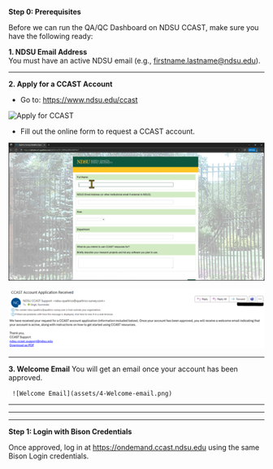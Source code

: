 **Step 0: Prerequisites**

Before we can run the QA/QC Dashboard on NDSU CCAST, make sure you have the following ready:

**1. NDSU Email Address**  
   You must have an active NDSU email (e.g., firstname.lastname@ndsu.edu).
* * *
**2. Apply for a CCAST Account**
   * Go to: <a href="https://www.ndsu.edu/ccast" target="_blank">https://www.ndsu.edu/ccast</a>

   ![Apply for CCAST](assets/1-Apply%20for%20CCAST.gif)

   * Fill out the online form to request a CCAST account.

   ![Online Form](assets/2-Online%20form.gif)

   ![Confirmation Email](assets/3-Confirmation-email.png)

* * *

**3. Welcome Email**
    You will get an email once your account has been approved.
   
     ![Welcome Email](assets/4-Welcome-email.png)


* * * 
* * *
* * * 


**Step 1: Login with Bison Credentials**  

   Once approved, log in at <a href="https://ondemand.ccast.ndsu.edu" target="_blank">https://ondemand.ccast.ndsu.edu</a> using the same Bison Login credentials.
